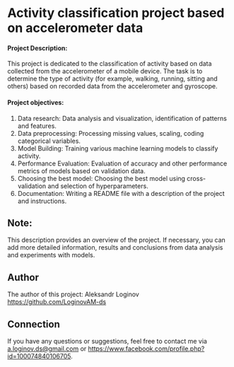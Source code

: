 # Activity classification project based on accelerometer data
#### Project Description:

This project is dedicated to the classification of activity based on data collected from the accelerometer of a mobile device. The task is to determine the type of activity (for example, walking, running, sitting and others) based on recorded data from the accelerometer and gyroscope.
#### Project objectives:

1. Data research: Data analysis and visualization, identification of patterns and features.
2. Data preprocessing: Processing missing values, scaling, coding categorical variables.
3. Model Building: Training various machine learning models to classify activity.
4. Performance Evaluation: Evaluation of accuracy and other performance metrics of models based on validation data.
5. Choosing the best model: Choosing the best model using cross-validation and selection of hyperparameters.
6. Documentation: Writing a README file with a description of the project and instructions.
## Note:

This description provides an overview of the project. If necessary, you can add more detailed information, results and conclusions from data analysis and experiments with models.
## Author
The author of this project: Aleksandr Loginov   https://github.com/LoginovAM-ds
## Connection
If you have any questions or suggestions, feel free to contact me via a.loginov.ds@gmail.com or https://www.facebook.com/profile.php?id=100074840106705.